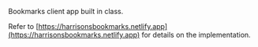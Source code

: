 Bookmarks client app built in class.

Refer to [https://harrisonsbookmarks.netlify.app](https://harrisonsbookmarks.netlify.app) for details on the implementation.